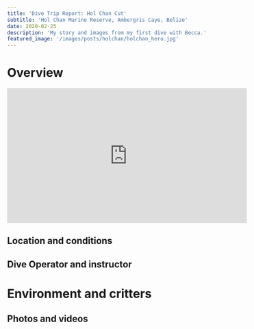 ```yaml
---
title: 'Dive Trip Report: Hol Chan Cut'
subtitle: 'Hol Chan Marine Reserve, Ambergris Caye, Belize'
date: 2020-02-25
description: 'My story and images from my first dive with Becca.'
featured_image: '/images/posts/holchan/holchan_hero.jpg'
---
```


# Overview

<iframe width="560" height="315" src="https://www.youtube-nocookie.com/embed/sIRqVYdCHI8?si=-fmUYMnu2nyR8dOa" title="YouTube video player" frameborder="0" allow="accelerometer; autoplay; clipboard-write; encrypted-media; gyroscope; picture-in-picture; web-share" allowfullscreen></iframe>

## Location and conditions

## Dive Operator and instructor

# Environment and critters

## Photos and videos
